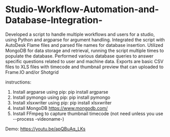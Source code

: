 # Studio-Workflow-Automation-and-Database-Integration-

Developed a script to handle multiple workflows and users for a studio, using Python and argparse
for argument handling.
Integrated the script with AutoDesk Flame files and parsed file names for database insertion.
Utilized MongoDB for data storage and retrieval, running the script multiple times to populate the
database.
Performed various database queries to answer specific questions related to user and machine data.
Exports are basic CSV files to XLS files with timecode and thumbnail preview that can uploaded to Frame.IO and/or Shotgrid

instructions:
1. Install argparse using pip: pip install argparse
2. Install pymongo using pip: pip install pymongo
3. Install xlsxwriter using pip: pip install xlsxwriter
4. Install MongoDB https://www.mongodb.com/
5. Install FFmpeg to capture thumbnail timecode (not need unless you use --process -videoname-)

Demo: 
https://youtu.be/apQBuAq_LKs

